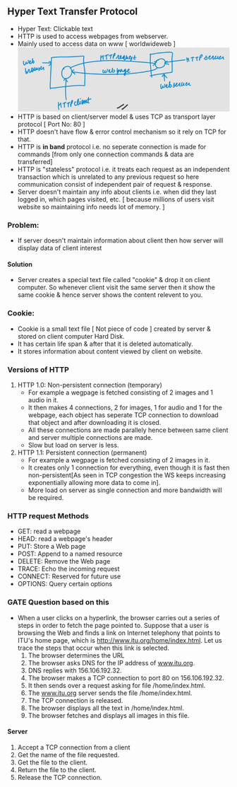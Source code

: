 ## Hyper Text Transfer Protocol
- Hyper Text: Clickable text
- HTTP is used to access webpages from webserver.
- Mainly used to access data on www [ worldwideweb ]  
![Alt text](image-14.png)
- HTTP is based on client/server model & uses TCP as transport layer protocol [ Port No: 80 ]
- HTTP doesn't have flow & error control mechanism so it rely on TCP for that.
- HTTP is **in band** protocol i.e. no seperate connection is made for commands [from only one connection commands & data are transferred]
- HTTP is "stateless" protocol i.e. it treats each request as an independent transaction which is unrelated to any previous request so here communication consist of independent pair of request & response.
- Server doesn't maintain any info about clients i.e. when did they last logged in, which pages visited, etc. [ because millions of users visit website so maintaining info needs lot of memory. ]
### Problem:
- If server doesn't maintain information about client then how server will display data of client interest
#### Solution
- Server creates a special text file called "cookie" & drop it on client computer. So whenever client visit the same server then it show the same cookie & hence server shows the content relevent to you.
### Cookie:
- Cookie is a small text file [ Not piece of code ] created by server & stored on client computer Hard Disk.
- It has certain life span & after that it is deleted automatically.
- It stores information about content viewed by client on website.
### Versions of HTTP
1. HTTP 1.0: Non-persistent connection (temporary)
   - For example a wegpage is fetched consisting of 2 images and 1 audio in it.
   - It then makes 4 connections, 2 for images, 1 for audio and 1 for the webpage, each object has seperate TCP connection to download that object and after downloading it is closed.
   - All these connections are made parallely hence between same client and server multiple connections are made.
   - Slow but load on server is less.
2. HTTP 1.1: Persistent connection (permanent)
   - For example a wegpage is fetched consisting of 2 images in it.
   - It creates only 1 connection for everything, even though it is fast then non-persistent[As seen in TCP congestion the WS keeps increasing exponentially allowing more data to come in].
   - More load on server as single connection and more bandwidth will be required.
### HTTP request Methods
- GET: read a webpage
- HEAD: read a webpage's header
- PUT: Store a Web page
- POST: Append to a named resource
- DELETE: Remove the Web page
- TRACE: Echo the incoming request
- CONNECT: Reserved for future use
- OPTIONS: Query certain options

### GATE Question based on this
- When a user clicks on a hyperlink, the browser carries out a series of steps in order to fetch the page pointed to. Suppose that a user is browsing the Web and finds a link on Internet telephony that points to ITU's home page, which is http://www.itu.org/home/index.html. Let us trace the steps that occur when this link is selected.
    1. The browser determines the URL
    2. The browser asks DNS for the IP address of www.itu.org.
    3. DNS replies with 156.106.192.32.
    4. The browser makes a TCP connection to port 80 on 156.106.192.32.
    5. It then sends over a request asking for file /home/index.html.
    6. The www.itu.org server sends the file /home/index.html.
    7. The TCP connection is released.
    8. The browser displays all the text in /home/index.html.
    9. The browser fetches and displays all images in this file.

#### Server
1. Accept a TCP connection from a client
2. Get the name of the file requested.
3. Get the file to the client.
4. Return the file to the client.
5. Release the TCP connection.